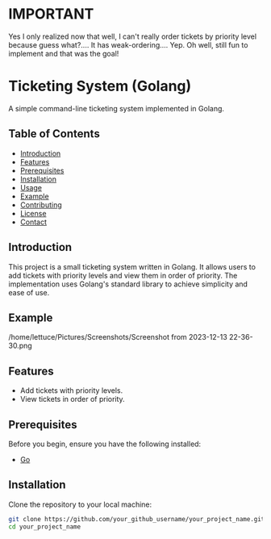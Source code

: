 # IMPORTANT
Yes I only realized now that well, I can't really order tickets by priority level because guess what?.... It has weak-ordering.... Yep. Oh well, still fun to implement and that was the goal!

# Ticketing System (Golang)

A simple command-line ticketing system implemented in Golang.

## Table of Contents

- [Introduction](#introduction)
- [Features](#features)
- [Prerequisites](#prerequisites)
- [Installation](#installation)
- [Usage](#usage)
- [Example](#example)
- [Contributing](#contributing)
- [License](#license)
- [Contact](#contact)

## Introduction

This project is a small ticketing system written in Golang. It allows users to add tickets with priority levels and view them in order of priority. The implementation uses Golang's standard library to achieve simplicity and ease of use.

## Example
/home/lettuce/Pictures/Screenshots/Screenshot from 2023-12-13 22-36-30.png

## Features

- Add tickets with priority levels.
- View tickets in order of priority.

## Prerequisites

Before you begin, ensure you have the following installed:

- [Go](https://golang.org/dl/)

## Installation

Clone the repository to your local machine:

```bash
git clone https://github.com/your_github_username/your_project_name.git
cd your_project_name

